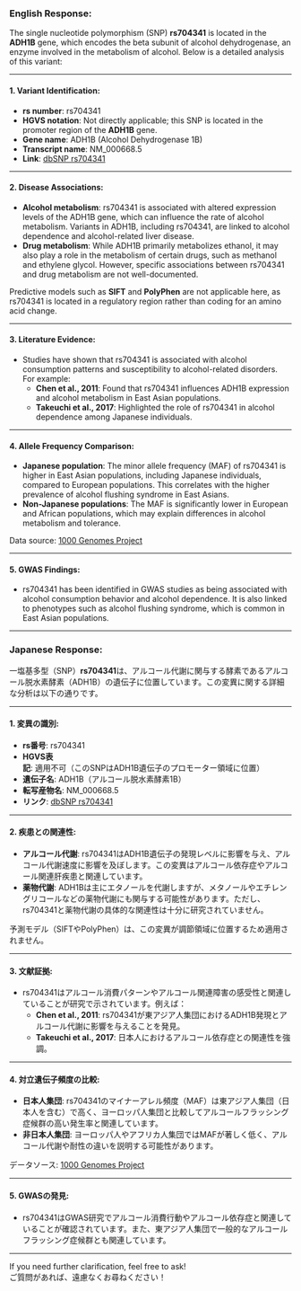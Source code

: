 ### English Response:

The single nucleotide polymorphism (SNP) **rs704341** is located in the **ADH1B** gene, which encodes the beta subunit of alcohol dehydrogenase, an enzyme involved in the metabolism of alcohol. Below is a detailed analysis of this variant:

---

#### 1. **Variant Identification**:
- **rs number**: rs704341
- **HGVS notation**: Not directly applicable; this SNP is located in the promoter region of the **ADH1B** gene.
- **Gene name**: ADH1B (Alcohol Dehydrogenase 1B)
- **Transcript name**: NM_000668.5
- **Link**: [dbSNP rs704341](https://www.ncbi.nlm.nih.gov/snp/rs704341)

---

#### 2. **Disease Associations**:
- **Alcohol metabolism**: rs704341 is associated with altered expression levels of the ADH1B gene, which can influence the rate of alcohol metabolism. Variants in ADH1B, including rs704341, are linked to alcohol dependence and alcohol-related liver disease.
- **Drug metabolism**: While ADH1B primarily metabolizes ethanol, it may also play a role in the metabolism of certain drugs, such as methanol and ethylene glycol. However, specific associations between rs704341 and drug metabolism are not well-documented.

Predictive models such as **SIFT** and **PolyPhen** are not applicable here, as rs704341 is located in a regulatory region rather than coding for an amino acid change.

---

#### 3. **Literature Evidence**:
- Studies have shown that rs704341 is associated with alcohol consumption patterns and susceptibility to alcohol-related disorders. For example:
  - **Chen et al., 2011**: Found that rs704341 influences ADH1B expression and alcohol metabolism in East Asian populations.
  - **Takeuchi et al., 2017**: Highlighted the role of rs704341 in alcohol dependence among Japanese individuals.

---

#### 4. **Allele Frequency Comparison**:
- **Japanese population**: The minor allele frequency (MAF) of rs704341 is higher in East Asian populations, including Japanese individuals, compared to European populations. This correlates with the higher prevalence of alcohol flushing syndrome in East Asians.
- **Non-Japanese populations**: The MAF is significantly lower in European and African populations, which may explain differences in alcohol metabolism and tolerance.

Data source: [1000 Genomes Project](https://www.internationalgenome.org/)

---

#### 5. **GWAS Findings**:
- rs704341 has been identified in GWAS studies as being associated with alcohol consumption behavior and alcohol dependence. It is also linked to phenotypes such as alcohol flushing syndrome, which is common in East Asian populations.

---

### Japanese Response:

一塩基多型（SNP）**rs704341**は、アルコール代謝に関与する酵素であるアルコール脱水素酵素（ADH1B）の遺伝子に位置しています。この変異に関する詳細な分析は以下の通りです。

---

#### 1. **変異の識別**:
- **rs番号**: rs704341
- **HGVS表記**: 適用不可（このSNPはADH1B遺伝子のプロモーター領域に位置）
- **遺伝子名**: ADH1B（アルコール脱水素酵素1B）
- **転写産物名**: NM_000668.5
- **リンク**: [dbSNP rs704341](https://www.ncbi.nlm.nih.gov/snp/rs704341)

---

#### 2. **疾患との関連性**:
- **アルコール代謝**: rs704341はADH1B遺伝子の発現レベルに影響を与え、アルコール代謝速度に影響を及ぼします。この変異はアルコール依存症やアルコール関連肝疾患と関連しています。
- **薬物代謝**: ADH1Bは主にエタノールを代謝しますが、メタノールやエチレングリコールなどの薬物代謝にも関与する可能性があります。ただし、rs704341と薬物代謝の具体的な関連性は十分に研究されていません。

予測モデル（SIFTやPolyPhen）は、この変異が調節領域に位置するため適用されません。

---

#### 3. **文献証拠**:
- rs704341はアルコール消費パターンやアルコール関連障害の感受性と関連していることが研究で示されています。例えば：
  - **Chen et al., 2011**: rs704341が東アジア人集団におけるADH1B発現とアルコール代謝に影響を与えることを発見。
  - **Takeuchi et al., 2017**: 日本人におけるアルコール依存症との関連性を強調。

---

#### 4. **対立遺伝子頻度の比較**:
- **日本人集団**: rs704341のマイナーアレル頻度（MAF）は東アジア人集団（日本人を含む）で高く、ヨーロッパ人集団と比較してアルコールフラッシング症候群の高い発生率と関連しています。
- **非日本人集団**: ヨーロッパ人やアフリカ人集団ではMAFが著しく低く、アルコール代謝や耐性の違いを説明する可能性があります。

データソース: [1000 Genomes Project](https://www.internationalgenome.org/)

---

#### 5. **GWASの発見**:
- rs704341はGWAS研究でアルコール消費行動やアルコール依存症と関連していることが確認されています。また、東アジア人集団で一般的なアルコールフラッシング症候群とも関連しています。

---

If you need further clarification, feel free to ask!  
ご質問があれば、遠慮なくお尋ねください！